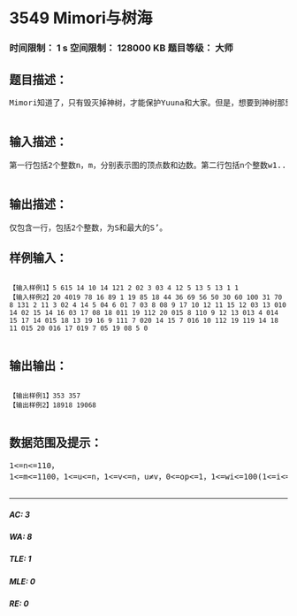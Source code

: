# 3549 Mimori与树海   
### 时间限制： 1 s     空间限制： 128000 KB     题目等级： 大师  
## 题目描述：  

<pre>
Mimori知道了，只有毁灭掉神树，才能保护Yuuna和大家。但是，想要到神树那里需要穿越树海，树海非常危险，需要携带一定量的精灵才能通过。她把树海抽象为一张有n个点和m条边的无向连通图，无重边和自环(三无图)，结点编号为1~n，结点之间有双向道路连接。每个结点有一个精灵需求数，u结点的精灵需求数记作w[u]。通过这些边要支付一定数量的精灵！费用规定如下：①若是普通道路(记作类别0)，她需要支付1只精灵。②若是特殊道路(记作类别1)，她需要支付自己当前携带的精灵数的1/20，若不满20只则按20只计算。(例如、若她身上此时有10只精灵，则需要支付1只；若有69只精灵，则需要支付4只。)她定义了一个整数S，令S等于每对结点之间的最优路径长度之和。我们用d(u,v)表示u,v之间的最优路径长度，d(u,v)被定义为从u沿路径到达v，且身上至少还有w[v]只精灵的前提下，初始携带的的最少精灵数(注意!仅仅在边上要支付精灵,在结点处不支付,但是你需要满足终点的精灵需求数)。(例如、结点数等于3时，S=d(1,1)+d(1,2)+d(1,3)+d(2,1)+d(2,2)+d(2,3)+d(3,1)+d(3,2)+d(3,3))那么问题来了，她想删除一条边后使得新的S值S’最大。当然，你必须保证删除后图仍然连通才行。  

</pre>
  
  
## 输入描述：  

<pre>
第一行包括2个整数n，m，分别表示图的顶点数和边数。第二行包括n个整数w1...wn，表示n个结点的精灵需求数。接下来m行，每行包括三个整数u，v，op，代表一条连接u、v的无向边，其类别为op(参见题目描述)。保证图连通，且无重边和自环。  

</pre>
  
  
## 输出描述：  

<pre>
仅包含一行，包括2个整数，为S和最大的S’。
</pre>
  
  
## 样例输入：  

<pre><code>
【输入样例1】5 615 14 10 14 121 2 02 3 03 4 12 5 13 5 13 1 1  
【输入样例2】20 4019 78 16 89 1 19 85 18 44 36 69 56 50 30 60 100 31 70 8 131 2 11 3 02 4 14 5 04 6 01 7 03 8 08 9 17 10 12 11 15 12 03 13 010 14 02 15 14 16 03 17 08 18 011 19 112 20 015 8 110 9 12 13 013 4 014 15 17 14 015 18 13 19 16 9 111 7 020 14 15 7 016 10 112 19 119 14 18 11 015 20 016 17 019 7 05 19 08 5 0  

</code></pre>
  
  
## 输出输出：  

<pre><code>
【输出样例1】353 357  
【输出样例2】18918 19068  

</code></pre>
  
  
## 数据范围及提示：  

<pre>
1<=n<=110，  
1<=m<=1100，1<=u<=n，1<=v<=n，u≠v，0<=op<=1，1<=wi<=100(1<=i<=n)，保证图连通，且无重边和自环。特殊数据：测试点 n m 备注0 <=5 <=8 op=01 <=5 <=8 op=02 <=70 <=140 op=03 <=70 <=140 op=04 <=70 <=1405 <=70 <=1406 <=110 <=11007 <=110 <=11008 <=110 <=11009 <=110 <=1100  

</pre>
  
  
***  

##### AC: 3  
##### WA: 8  
##### TLE: 1  
##### MLE: 0  
##### RE: 0  
